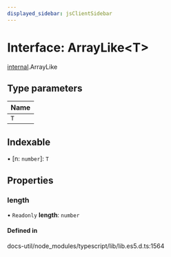 ```yaml
---
displayed_sidebar: jsClientSidebar
---
```


# Interface: ArrayLike<T\>

[internal](../modules/internal-8.md).ArrayLike

## Type parameters

| Name |
| :------ |
| `T` |

## Indexable

▪ [n: `number`]: `T`

## Properties

### length

• `Readonly` **length**: `number`

#### Defined in

docs-util/node_modules/typescript/lib/lib.es5.d.ts:1564
